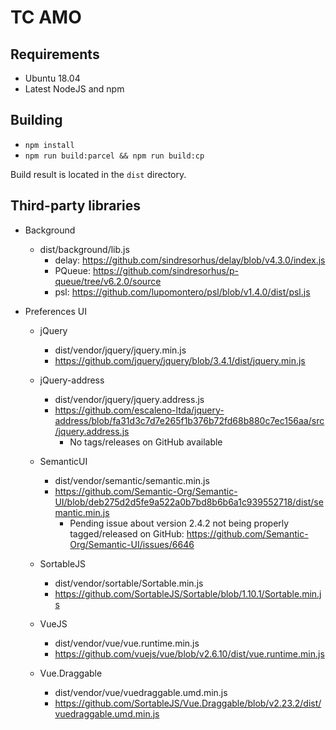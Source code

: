 # TC AMO

## Requirements

- Ubuntu 18.04
- Latest NodeJS and npm

## Building

- `npm install`
- `npm run build:parcel && npm run build:cp`

Build result is located in the `dist` directory.

## Third-party libraries

- Background

  - dist/background/lib.js
    - delay: https://github.com/sindresorhus/delay/blob/v4.3.0/index.js
    - PQueue: https://github.com/sindresorhus/p-queue/tree/v6.2.0/source
    - psl: https://github.com/lupomontero/psl/blob/v1.4.0/dist/psl.js

- Preferences UI

  - jQuery

    - dist/vendor/jquery/jquery.min.js
    - https://github.com/jquery/jquery/blob/3.4.1/dist/jquery.min.js

  - jQuery-address

    - dist/vendor/jquery/jquery.address.js
    - https://github.com/escaleno-ltda/jquery-address/blob/fa31d3c7d7e265f1b376b72fd68b880c7ec156aa/src/jquery.address.js
      - No tags/releases on GitHub available

  - SemanticUI

    - dist/vendor/semantic/semantic.min.js
    - https://github.com/Semantic-Org/Semantic-UI/blob/deb275d2d5fe9a522a0b7bd8b6b6a1c939552718/dist/semantic.min.js
      - Pending issue about version 2.4.2 not being properly tagged/released on GitHub: https://github.com/Semantic-Org/Semantic-UI/issues/6646

  - SortableJS

    - dist/vendor/sortable/Sortable.min.js
    - https://github.com/SortableJS/Sortable/blob/1.10.1/Sortable.min.js

  - VueJS

    - dist/vendor/vue/vue.runtime.min.js
    - https://github.com/vuejs/vue/blob/v2.6.10/dist/vue.runtime.min.js

  - Vue.Draggable

    - dist/vendor/vue/vuedraggable.umd.min.js
    - https://github.com/SortableJS/Vue.Draggable/blob/v2.23.2/dist/vuedraggable.umd.min.js
